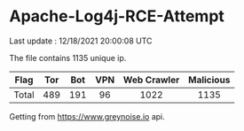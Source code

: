 
# Apache-Log4j-RCE-Attempt

Last update : 12/18/2021 20:00:08 UTC

The file contains 1135 unique ip.

| Flag | Tor | Bot | VPN | Web Crawler | Malicious |
| :-:  | :-: | :-: | :-: | :-:         | :-:       |
| Total| 489  | 191  | 96  | 1022          | 1135        |

Getting from https://www.greynoise.io api.